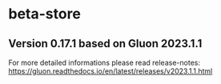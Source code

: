 # beta-store

## Version 0.17.1 based on Gluon 2023.1.1


For more detailed informations please read release-notes: https://gluon.readthedocs.io/en/latest/releases/v2023.1.1.html


